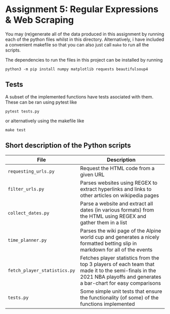 # Assignment 5: Regular Expressions & Web Scraping

You may (re)generate all of the data produced in this assignment by running each of the python files whilst in this directory. Alternatively, i have included a convenient makefile so that you can also just call `make` to run all the scripts.

The dependencies to run the files in this project can be installed by running
```
python3 -m pip install numpy matplotlib requests beautifulsoup4
```
## Tests

A subset of the implemented functions have tests asociated with them. These can be ran using pytest like
```
pytest tests.py
```
or alternatively using the makefile like
```
make test
```

## Short description of the Python scripts 
|File|Description| 
|---|---|
|`requesting_urls.py`| Request the HTML code from a given URL |
|`filter_urls.py`| Parses websites using REGEX to extract hyperlinks and links to other articles on wikipedia pages |
|`collect_dates.py`| Parse a website and extract all dates (in various formats) from the HTML using REGEX and gather them in a list |
|`time_planner.py`| Parses the wiki page of the Alpine world cup and generates a nicely formatted betting slip in markdown for all of the events|
|`fetch_player_statistics.py`| Fetches player statistics from the top 3 players of each team that made it to the semi-finals in the 2021 NBA playoffs and generates a bar-chart for easy comparisons |
|`tests.py`| Some simple unit tests that ensure the functionality (of some) of the functions implemented |
